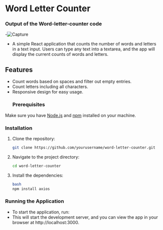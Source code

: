 # **Word Letter Counter** 
### Output of the Word-letter-counter code
-![Capture](https://github.com/user-attachments/assets/9b6e03f5-572e-49a2-b3ad-0949737bfbc0)
- A simple React application that counts the number of words and letters in a text input. Users can type any text into a textarea, and the app will display the current counts of words and letters.
## Features

- Count words based on spaces and filter out empty entries.
- Count letters including all characters.
- Responsive design for easy usage.
  ### Prerequisites

Make sure you have [Node.js](https://nodejs.org/) and [npm](https://www.npmjs.com/) installed on your machine.

### Installation
1. Clone the repository:
   ``` bash
   git clone https://github.com/yourusername/word-letter-counter.git
2. Navigate to the project directory:
   ``` bash
   cd word-letter-counter
3. Install the dependencies:
   ``` bash
   bash
   npm install axios
   
### Running the Application
- To start the application, run:
- This will start the development server, and you can view the app in your browser at http://localhost:3000.


   
